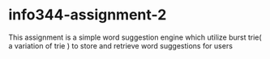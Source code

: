 # info344-assignment-2
This assignment is a simple word suggestion engine which utilize burst trie( a variation of trie ) to store and retrieve word suggestions for users   
